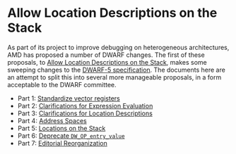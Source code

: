 # Allow Location Descriptions on the Stack

As part of its project to improve debugging on heterogeneous architectures,
AMD has proposed a number of DWARF changes. The first of these proposals,
to [Allow Location Descriptions on the Stack][amd],
makes some sweeping changes to the [DWARF-5 specification][dwarf5].
The documents here are an attempt to split this into several
more manageable proposals, in a form acceptable to the DWARF committee.

* Part 1: [Standardize vector registers](001-vector-registers.txt)
* Part 2: [Clarifications for Expression Evaluation](002-clarifications-eval.txt)
* Part 3: [Clarifications for Location Descriptions](003-clarifications-loc.txt)
* Part 4: [Address Spaces](004-address-spaces.txt)
* Part 5: [Locations on the Stack](005-locations-on-stack.txt)
* Part 6: [Deprecate `DW_OP_entry_value`](006-deprecate-entry-val.txt)
* Part 7: [Editorial Reorganization](007-editorial.txt)

[amd]: https://llvm.org/docs/AMDGPUDwarfExtensionAllowLocationDescriptionOnTheDwarfExpressionStack/AMDGPUDwarfExtensionAllowLocationDescriptionOnTheDwarfExpressionStack.html#a-2-general-description
[dwarf5]: https://dwarfstd.org/Dwarf5Std.php
